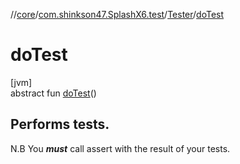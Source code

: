 //[core](../../../index.md)/[com.shinkson47.SplashX6.test](../index.md)/[Tester](index.md)/[doTest](do-test.md)

# doTest

[jvm]\
abstract fun [doTest](do-test.md)()

##  Performs tests.

N.B You ***must*** call assert with the result of your tests.
